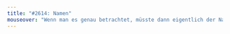 ```yaml
---
title: "#2614: Namen"
mouseover: "Wenn man es genau betrachtet, müsste dann eigentlich der Name einen Namen bekommen. Ich bin für 'Fred'."
---
```

